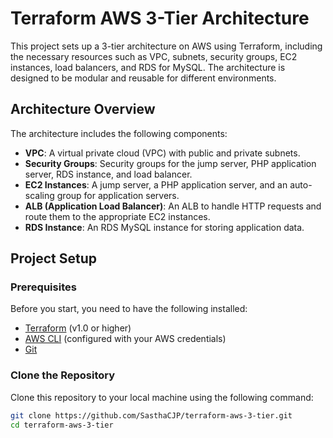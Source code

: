 # Terraform AWS 3-Tier Architecture

This project sets up a 3-tier architecture on AWS using Terraform, including the necessary resources such as VPC, subnets, security groups, EC2 instances, load balancers, and RDS for MySQL. The architecture is designed to be modular and reusable for different environments.

## Architecture Overview

The architecture includes the following components:

- **VPC**: A virtual private cloud (VPC) with public and private subnets.
- **Security Groups**: Security groups for the jump server, PHP application server, RDS instance, and load balancer.
- **EC2 Instances**: A jump server, a PHP application server, and an auto-scaling group for application servers.
- **ALB (Application Load Balancer)**: An ALB to handle HTTP requests and route them to the appropriate EC2 instances.
- **RDS Instance**: An RDS MySQL instance for storing application data.

## Project Setup

### Prerequisites

Before you start, you need to have the following installed:

- [Terraform](https://www.terraform.io/downloads.html) (v1.0 or higher)
- [AWS CLI](https://aws.amazon.com/cli/) (configured with your AWS credentials)
- [Git](https://git-scm.com/)

### Clone the Repository

Clone this repository to your local machine using the following command:

```bash
git clone https://github.com/SasthaCJP/terraform-aws-3-tier.git
cd terraform-aws-3-tier

